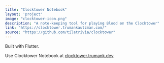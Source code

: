 ```yaml
---
title: "Clocktower Notebook"
layout: 'project'
image: "clocktower-icon.png"
description: "A note-keeping tool for playing Blood on the Clocktower"
link: "https://clocktower.trumankautzman.com/"
source: "https://github.com/tilatrivia/clocktower"
---
```




Built with Flutter.

Use Clocktower Notebook at [clocktower.trumank.dev](https://clocktower.trumank.dev/)